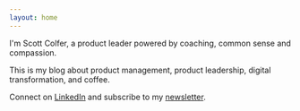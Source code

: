 ```yaml
---
layout: home
---
```

 
I'm Scott Colfer, a product leader powered by coaching, common sense and compassion.

This is my blog about product management, product leadership, digital transformation, and coffee. 

Connect on [LinkedIn](https://www.linkedin.com/in/scottcolfer/) and subscribe to my [newsletter](https://scottcolfer.substack.com/).
